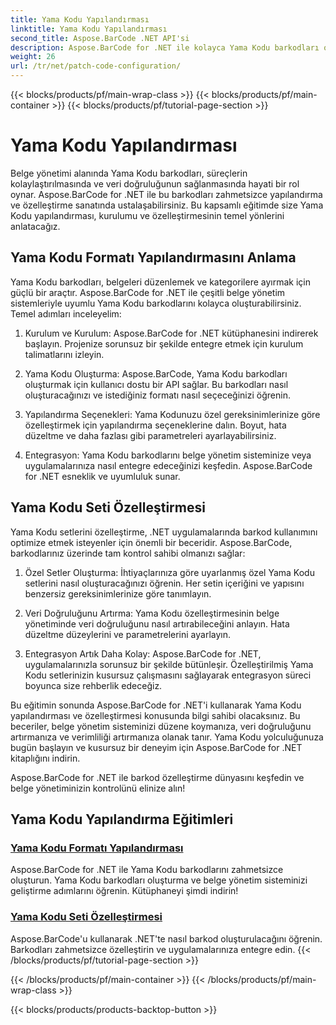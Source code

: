 ```yaml
---
title: Yama Kodu Yapılandırması
linktitle: Yama Kodu Yapılandırması
second_title: Aspose.BarCode .NET API'si
description: Aspose.BarCode for .NET ile kolayca Yama Kodu barkodları oluşturun. Aspose.BarCode eğitimleriyle Yama Kodu formatlarını nasıl yapılandıracağınızı ve özelleştireceğinizi öğrenin.
weight: 26
url: /tr/net/patch-code-configuration/
---
```


{{< blocks/products/pf/main-wrap-class >}}
{{< blocks/products/pf/main-container >}}
{{< blocks/products/pf/tutorial-page-section >}}

# Yama Kodu Yapılandırması


Belge yönetimi alanında Yama Kodu barkodları, süreçlerin kolaylaştırılmasında ve veri doğruluğunun sağlanmasında hayati bir rol oynar. Aspose.BarCode for .NET ile bu barkodları zahmetsizce yapılandırma ve özelleştirme sanatında ustalaşabilirsiniz. Bu kapsamlı eğitimde size Yama Kodu yapılandırması, kurulumu ve özelleştirmesinin temel yönlerini anlatacağız.

## Yama Kodu Formatı Yapılandırmasını Anlama

Yama Kodu barkodları, belgeleri düzenlemek ve kategorilere ayırmak için güçlü bir araçtır. Aspose.BarCode for .NET ile çeşitli belge yönetim sistemleriyle uyumlu Yama Kodu barkodlarını kolayca oluşturabilirsiniz. Temel adımları inceleyelim:

1. Kurulum ve Kurulum: Aspose.BarCode for .NET kütüphanesini indirerek başlayın. Projenize sorunsuz bir şekilde entegre etmek için kurulum talimatlarını izleyin.

2. Yama Kodu Oluşturma: Aspose.BarCode, Yama Kodu barkodları oluşturmak için kullanıcı dostu bir API sağlar. Bu barkodları nasıl oluşturacağınızı ve istediğiniz formatı nasıl seçeceğinizi öğrenin.

3. Yapılandırma Seçenekleri: Yama Kodunuzu özel gereksinimlerinize göre özelleştirmek için yapılandırma seçeneklerine dalın. Boyut, hata düzeltme ve daha fazlası gibi parametreleri ayarlayabilirsiniz.

4. Entegrasyon: Yama Kodu barkodlarını belge yönetim sisteminize veya uygulamalarınıza nasıl entegre edeceğinizi keşfedin. Aspose.BarCode for .NET esneklik ve uyumluluk sunar.

## Yama Kodu Seti Özelleştirmesi

Yama Kodu setlerini özelleştirme, .NET uygulamalarında barkod kullanımını optimize etmek isteyenler için önemli bir beceridir. Aspose.BarCode, barkodlarınız üzerinde tam kontrol sahibi olmanızı sağlar:

1. Özel Setler Oluşturma: İhtiyaçlarınıza göre uyarlanmış özel Yama Kodu setlerini nasıl oluşturacağınızı öğrenin. Her setin içeriğini ve yapısını benzersiz gereksinimlerinize göre tanımlayın.

2. Veri Doğruluğunu Artırma: Yama Kodu özelleştirmesinin belge yönetiminde veri doğruluğunu nasıl artırabileceğini anlayın. Hata düzeltme düzeylerini ve parametrelerini ayarlayın.

3. Entegrasyon Artık Daha Kolay: Aspose.BarCode for .NET, uygulamalarınızla sorunsuz bir şekilde bütünleşir. Özelleştirilmiş Yama Kodu setlerinizin kusursuz çalışmasını sağlayarak entegrasyon süreci boyunca size rehberlik edeceğiz.

Bu eğitimin sonunda Aspose.BarCode for .NET'i kullanarak Yama Kodu yapılandırması ve özelleştirmesi konusunda bilgi sahibi olacaksınız. Bu beceriler, belge yönetim sisteminizi düzene koymanıza, veri doğruluğunu artırmanıza ve verimliliği artırmanıza olanak tanır. Yama Kodu yolculuğunuza bugün başlayın ve kusursuz bir deneyim için Aspose.BarCode for .NET kitaplığını indirin. 

Aspose.BarCode for .NET ile barkod özelleştirme dünyasını keşfedin ve belge yönetiminizin kontrolünü elinize alın!
## Yama Kodu Yapılandırma Eğitimleri
### [Yama Kodu Formatı Yapılandırması](./patch-code-format-configuration/)
Aspose.BarCode for .NET ile Yama Kodu barkodlarını zahmetsizce oluşturun. Yama Kodu barkodları oluşturma ve belge yönetim sisteminizi geliştirme adımlarını öğrenin. Kütüphaneyi şimdi indirin!
### [Yama Kodu Seti Özelleştirmesi](./patch-code-set-customization/)
Aspose.BarCode'u kullanarak .NET'te nasıl barkod oluşturulacağını öğrenin. Barkodları zahmetsizce özelleştirin ve uygulamalarınıza entegre edin.
{{< /blocks/products/pf/tutorial-page-section >}}

{{< /blocks/products/pf/main-container >}}
{{< /blocks/products/pf/main-wrap-class >}}

{{< blocks/products/products-backtop-button >}}
